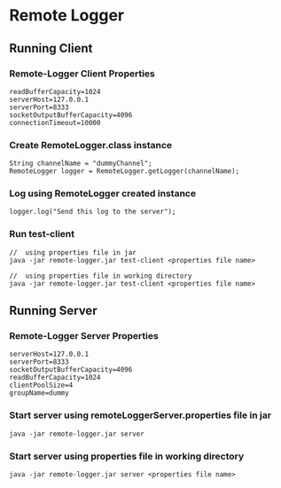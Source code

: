 Remote Logger
==============


## Running Client
### Remote-Logger Client Properties
    readBufferCapacity=1024
    serverHost=127.0.0.1
    serverPort=8333
    socketOutputBufferCapacity=4096
    connectionTimeout=10000
    
### Create RemoteLogger.class instance
    String channelName = "dummyChannel";
    RemoteLogger logger = RemoteLogger.getLogger(channelName);

### Log using RemoteLogger created instance
    logger.log("Send this log to the server");

### Run test-client
    //  using properties file in jar
    java -jar remote-logger.jar test-client <properties file name>
    
    //  using properties file in working directory
    java -jar remote-logger.jar test-client <properties file name>


## Running Server
### Remote-Logger Server Properties
    serverHost=127.0.0.1
    serverPort=8333
    socketOutputBufferCapacity=4096
    readBufferCapacity=1024
    clientPoolSize=4
    groupName=dummy

### Start server using remoteLoggerServer.properties file in jar
    java -jar remote-logger.jar server
    
### Start server using properties file in working directory
    java -jar remote-logger.jar server <properties file name>
